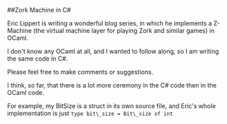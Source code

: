 
##Zork Machine in C#

Eric Lippert is writing a wonderful blog series,
in which he implements a Z-Machine (the virtual machine
layer for playing Zork and similar games) in OCaml. 

I don't know any OCaml at all, and I wanted to follow along,
so I am writing the same code in C#. 

Please feel free to make comments or suggestions. 

I think, so far, that there is a lot more ceremony 
in the C# code then in the OCaml code.

For example, my BitSize is a struct in its own 
source file, and Eric's whole implementation is just
`type bit\_size = Bit\_size of int`

